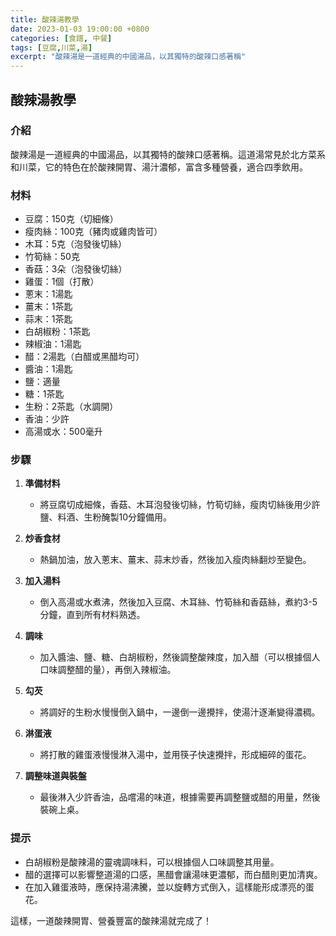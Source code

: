 ```yaml
---
title: 酸辣湯教學
date: 2023-01-03 19:00:00 +0800
categories: [食譜, 中餐]
tags: [豆腐,川菜,湯] 
excerpt: "酸辣湯是一道經典的中國湯品，以其獨特的酸辣口感著稱"
---
```


## 酸辣湯教學

### 介紹
酸辣湯是一道經典的中國湯品，以其獨特的酸辣口感著稱。這道湯常見於北方菜系和川菜，它的特色在於酸辣開胃、湯汁濃郁，富含多種營養，適合四季飲用。

### 材料
- 豆腐：150克（切細條）
- 瘦肉絲：100克（豬肉或雞肉皆可）
- 木耳：5克（泡發後切絲）
- 竹筍絲：50克
- 香菇：3朵（泡發後切絲）
- 雞蛋：1個（打散）
- 蔥末：1湯匙
- 薑末：1茶匙
- 蒜末：1茶匙
- 白胡椒粉：1茶匙
- 辣椒油：1湯匙
- 醋：2湯匙（白醋或黑醋均可）
- 醬油：1湯匙
- 鹽：適量
- 糖：1茶匙
- 生粉：2茶匙（水調開）
- 香油：少許
- 高湯或水：500毫升

### 步驟

1. **準備材料**  
   - 將豆腐切成細條，香菇、木耳泡發後切絲，竹筍切絲，瘦肉切絲後用少許鹽、料酒、生粉醃製10分鐘備用。

2. **炒香食材**  
   - 熱鍋加油，放入蔥末、薑末、蒜末炒香，然後加入瘦肉絲翻炒至變色。

3. **加入湯料**  
   - 倒入高湯或水煮沸，然後加入豆腐、木耳絲、竹筍絲和香菇絲，煮約3-5分鐘，直到所有材料熟透。

4. **調味**  
   - 加入醬油、鹽、糖、白胡椒粉，然後調整酸辣度，加入醋（可以根據個人口味調整醋的量），再倒入辣椒油。

5. **勾芡**  
   - 將調好的生粉水慢慢倒入鍋中，一邊倒一邊攪拌，使湯汁逐漸變得濃稠。

6. **淋蛋液**  
   - 將打散的雞蛋液慢慢淋入湯中，並用筷子快速攪拌，形成細碎的蛋花。

7. **調整味道與裝盤**  
   - 最後淋入少許香油，品嚐湯的味道，根據需要再調整鹽或醋的用量，然後裝碗上桌。

### 提示
- 白胡椒粉是酸辣湯的靈魂調味料，可以根據個人口味調整其用量。
- 醋的選擇可以影響整道湯的口感，黑醋會讓湯味更濃郁，而白醋則更加清爽。
- 在加入雞蛋液時，應保持湯沸騰，並以旋轉方式倒入，這樣能形成漂亮的蛋花。

這樣，一道酸辣開胃、營養豐富的酸辣湯就完成了！
